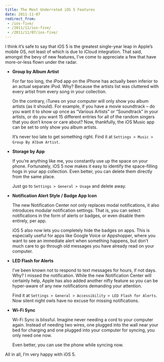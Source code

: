 ```yaml
---
title: The Most Underrated iOS 5 Features
date: 2011-11-07
redirect_from:
 - /ios-five/
 - /2011/11/ios-five/
 - /2011/11/07/ios-five/
---
```


I think it’s safe to say that iOS 5 is the greatest single-year leap in Apple’s mobile OS, not least of which is due to iCloud integration. That said, amongst the bevy of new features, I’ve come to appreciate a few that have more-or-less flown under the radar.

*   **Group by Album Artist**

    For far too long, the iPod app on the iPhone has actually been inferior to an actual separate iPod. Why? Because the artists list was cluttered with every artist from every song in your collection.

    On the contrary, iTunes on your computer will only show you album artists (as it should). For example, if you have a movie soundtrack – do you want it to show up once as “Various Artists” or “Soundtrack” in your artists, or do you want 15 different entries for all of the random singers that you don’t know or care about? Now, thankfully, the iOS Music app can be set to only show you album artists.

    It’s never too late to get something right. Find it at `Settings > Music > Group By Album Artist`.

*   **Storage by App**

    If you’re anything like me, you constantly use up the space on your phone. Fortunately, iOS 5 now makes it easy to identify the space-filling hogs in your app collection. Even better, you can delete them directly from the same place.

    Just go to `Settings > General > Usage` and delete away.

*   **Notification Alert Style / Badge App Icon**

    The new Notification Center not only replaces modal notifications, it also introduces modular notification settings. That is, you can select notifications in the form of alerts or badges, or even disable them entirely, per app.

    iOS 5 also now lets you completely hide the badges on apps. This is especially useful for apps like Google Voice or Appshopper, where you want to see an immediate alert when something happens, but don’t much care to go through old messages you have already read on your computer.

*   **LED Flash for Alerts**

    I’ve been known not to respond to text messages for hours, if not days. Why? I missed the notification. While the new Notification Center will certainly help, Apple has also added another nifty feature so you can be hyper-aware of any new notifications demanding your attention.

    Find it at `Settings > General > Accessibility > LED Flash for Alerts`. Now silent night owls have no excuse for missing notifications.

*   **Wi-Fi Sync**

    Wi-Fi Sync is blissful. Imagine never needing a cord to your computer again. Instead of needing two wires, one plugged into the wall near your bed for charging and one plugged into your computer for syncing, you only need one now.

    Even better, you can use the phone while syncing now.

All in all, I’m very happy with iOS 5.